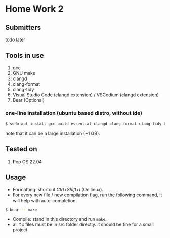 # Home Work 2
## Submitters
todo later

## Tools in use
1. gcc
2. GNU make
3. clangd
4. clang-format
5. clang-tidy
6. Visual Studio Code (clangd extension) / VSCodium (clangd extension)
7. Bear (Optional)

### one-line installation (ubuntu based distro, without ide)
```bash
$ sudo apt install gcc build-essential clangd clang-format clang-tidy bear
```
note that it can be a large installation (~1 GB).
## Tested on
1. Pop OS 22.04

## Usage
- Formatting: shortcut *Ctrl+Shift+I* (On linux).
- For every new file / new compilation flag, run the following command, it will help with auto-completion: 
```bash
$ bear -- make
```
- Compile: stand in this directory and run ```make```.
- all *\*.c* files must be in src folder directly. it should be fine for a small project.